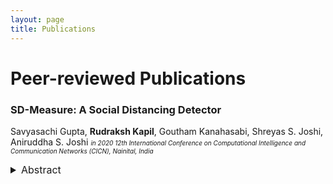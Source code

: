 ```yaml
---
layout: page
title: Publications
---
```


# Peer-reviewed Publications

### SD-Measure: A Social Distancing Detector
Savyasachi Gupta, **Rudraksh Kapil**, Goutham Kanahasabi, Shreyas S. Joshi, Aniruddha S. Joshi
<font size=1>*in 2020 12th International Conference on Computational Intelligence and Communication Networks (CICN), Nainital, India*



<font size=3>
<details>
	<summary>Abstract</summary>
	Abstract: The practice of social distancing is imperative to curbing the spread of contagious diseases and has been globally adopted as a non-pharmaceutical prevention measure during the COVID-19 pandemic. This work proposes a novel framework named SD-Measure for detecting social distancing from video footages. The proposed framework leverages the Mask R-CNN deep neural network to detect people in a video frame. To consistently identify whether social distancing is practiced during the interaction between people, a centroid tracking algorithm is utilised to track the subjects over the course of the footage. With the aid of authentic algorithms for approximating the distance of people from the camera and between themselves, we determine whether the social distancing guidelines are being adhered to. The framework attained a high accuracy value in conjunction with a low false alarm rate when tested on Custom Video Footage Dataset (CVFD) and Custom Personal Images Dataset (CPID), where it manifested its effectiveness in determining whether social distancing guidelines were practiced.

</details>










